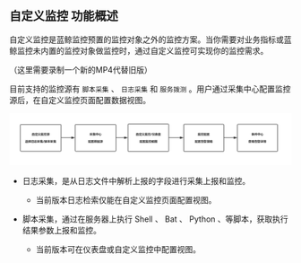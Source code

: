 ## 自定义监控 功能概述

自定义监控是蓝鲸监控预置的监控对象之外的监控方案。当你需要对业务指标或蓝鲸监控未内置的监控对象做监控时，通过自定义监控可实现你的监控需求。

（这里需要录制一个新的MP4代替旧版）

目前支持的监控源有 `脚本采集` 、 `日志采集` 和 `服务拨测` 。用户通过采集中心配置监控源后，在自定义监控页面配置数据视图。

![Advantage](../media/自定义监控流程.png)

- 日志采集，是从日志文件中解析上报的字段进行采集上报和监控。

  - 当前版本日志检索仅能在自定义监控页面配置视图。

- 脚本采集，通过在服务器上执行 Shell 、 Bat 、 Python 、等脚本，获取执行结果参数上报和监控。

  - 当前版本可在仪表盘或自定义监控中配置视图。
